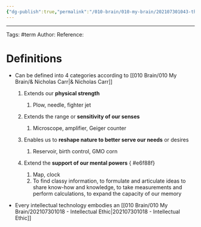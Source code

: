 ```yaml
---
{"dg-publish":true,"permalink":"/010-brain/010-my-brain/202107301043-the-four-categories-of-technology/","created":"2021-08-01T11:37:54.000-04:00","updated":"2025-03-13T15:13:14.000-04:00"}
---
```



---

Tags: #term 
Author:
Reference: 

# Definitions

-   Can be defined into 4 categories according to [[010 Brain/010 My Brain/& Nicholas Carr\|& Nicholas Carr]]
    1.  Extends our **physical strength**
        1.  Plow, needle, fighter jet
    2.  Extends the range or **sensitivity of our senses**
        1.  Microscope, amplifier, Geiger counter
    3.  Enables us to **reshape nature to better serve our needs** or desires
        1.  Reservoir, birth control, GMO corn
    4.  Extend the **support of our mental powers**
{ #e6f88f}

        1.  Map, clock
        2.  To find classy information, to formulate and articulate ideas to share know-how and knowledge, to take measurements and perform calculations, to expand the capacity of our memory

-   Every intellectual technology embodies an [[010 Brain/010 My Brain/202107301018 - Intellectual Ethic\|202107301018 - Intellectual Ethic]]